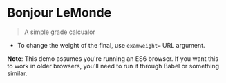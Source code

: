 # Bonjour LeMonde

> A simple grade calcualor

* To change the weight of the final, use `examweight=` URL argument.

**Note**: This demo assumes you're running an ES6 browser. If you want this to work in older browsers, you'll need to run it through Babel or something similar.
